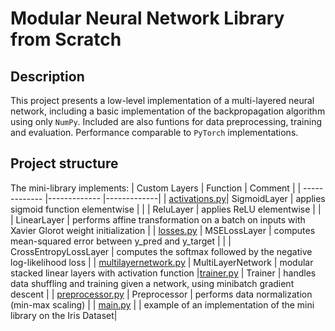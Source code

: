 # Modular Neural Network Library from Scratch
## Description
This project presents a low-level implementation of a multi-layered neural network, including a basic implementation of the backpropagation algorithm using only ```NumPy```. Included are also funtions for data preprocessing, training and evaluation. Performance comparable to ```PyTorch``` implementations. 

## Project structure
The mini-library implements:
| Custom Layers          | Function      | Comment     |
| -------------          |-------------  |-------------| 
| [activations.py](https://github.com/Nasmasim/modular-neural-network-mini-Library/blob/main/layers/activations.py)| SigmoidLayer | applies sigmoid function elementwise |
| | ReluLayer | applies ReLU elementwise |
| | LinearLayer | performs affine transformation on a batch on inputs with Xavier Glorot weight initialization |
| [losses.py](https://github.com/Nasmasim/modular-neural-network-mini-Library/blob/main/layers/losses.py)      | MSELossLayer | computes mean-squared error between y_pred and y_target |
| | CrossEntropyLossLayer | computes the softmax followed by the negative log-likelihood loss |
| [multilayernetwork.py](https://github.com/Nasmasim/modular-neural-network-mini-Library/blob/main/multilayernetwork.py) | MultiLayerNetwork | modular stacked linear layers with activation function
|[trainer.py](https://github.com/Nasmasim/modular-neural-network-mini-Library/blob/main/trainer.py) | Trainer | handles data shuffling and training given a network, using minibatch gradient descent |
| [preprocessor.py](https://github.com/Nasmasim/modular-neural-network-mini-Library/blob/main/preprocessor.py) | Preprocessor | performs data normalization (min-max scaling) |
| [main.py](https://github.com/Nasmasim/modular-neural-network-mini-Library/blob/main/main.py) | |  example of an implementation of the mini library on the Iris Dataset|
